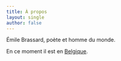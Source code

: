 ```yaml
---
title: À propos
layout: single
author: false
---
```


Émile Brassard, poète et homme du monde.

En ce moment il est en [Belgique](https://duckduckgo.com/?q=belgique&t=ffab).